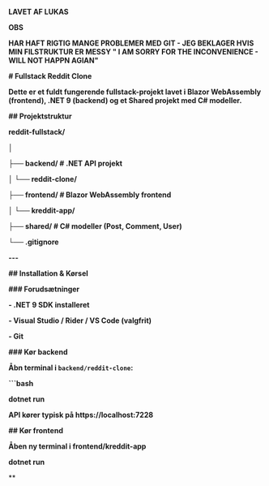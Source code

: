 **LAVET AF LUKAS** 



**OBS** 

**HAR HAFT RIGTIG MANGE PROBLEMER MED GIT - JEG BEKLAGER HVIS MIN FILSTRUKTUR ER MESSY " I AM SORRY FOR THE INCONVENIENCE - WILL NOT HAPPN AGIAN"**



**# Fullstack Reddit Clone**



**Dette er et fuldt fungerende fullstack-projekt lavet i Blazor WebAssembly (frontend), .NET 9 (backend) og et Shared projekt med C# modeller.**



**## Projektstruktur**



**reddit-fullstack/**

**│**

**├── backend/ # .NET API projekt**

**│ └── reddit-clone/**

**├── frontend/ # Blazor WebAssembly frontend**

**│ └── kreddit-app/**

**├── shared/ # C# modeller (Post, Comment, User)**

**└── .gitignore**


**---**



**## Installation \& Kørsel**



**### Forudsætninger**

**- .NET 9 SDK installeret**

**- Visual Studio / Rider / VS Code (valgfrit)**

**- Git**

**### Kør backend**

**Åbn terminal i `backend/reddit-clone`:**

**```bash**

**dotnet run**

**API kører typisk på https://localhost:7228**





**## Kør frontend** 

**Åben ny terminal i frontend/kreddit-app** 

**dotnet run** 

**
